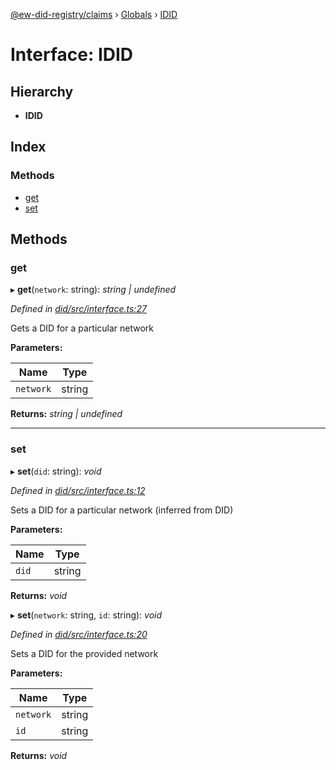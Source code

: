 [@ew-did-registry/claims](../README.md) › [Globals](../globals.md) › [IDID](idid.md)

# Interface: IDID

## Hierarchy

* **IDID**

## Index

### Methods

* [get](idid.md#get)
* [set](idid.md#set)

## Methods

###  get

▸ **get**(`network`: string): *string | undefined*

*Defined in [did/src/interface.ts:27](https://github.com/energywebfoundation/ew-did-registry/blob/2427e29/packages/did/src/interface.ts#L27)*

Gets a DID for a particular network

**Parameters:**

Name | Type |
------ | ------ |
`network` | string |

**Returns:** *string | undefined*

___

###  set

▸ **set**(`did`: string): *void*

*Defined in [did/src/interface.ts:12](https://github.com/energywebfoundation/ew-did-registry/blob/2427e29/packages/did/src/interface.ts#L12)*

Sets a DID for a particular network (inferred from DID)

**Parameters:**

Name | Type |
------ | ------ |
`did` | string |

**Returns:** *void*

▸ **set**(`network`: string, `id`: string): *void*

*Defined in [did/src/interface.ts:20](https://github.com/energywebfoundation/ew-did-registry/blob/2427e29/packages/did/src/interface.ts#L20)*

Sets a DID for the provided network

**Parameters:**

Name | Type |
------ | ------ |
`network` | string |
`id` | string |

**Returns:** *void*
